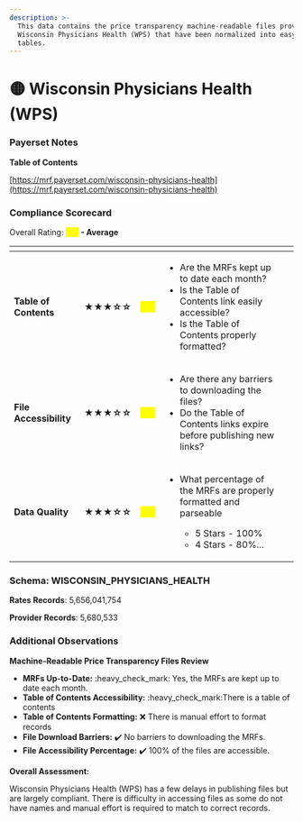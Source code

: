 ```yaml
---
description: >-
  This data contains the price transparency machine-readable files provided by
  Wisconsin Physicians Health (WPS) that have been normalized into easy-to-use
  tables.
---
```


# 🟡 Wisconsin Physicians Health (WPS)

### Payerset Notes

**Table of Contents**

[https://mrf.payerset.com/wisconsin-physicians-health](https://mrf.payerset.com/wisconsin-physicians-health)

### Compliance Scorecard

Overall Rating: <mark style="color:yellow;">**3/5**</mark>**&#x20;- Average**

<table data-view="cards"><thead><tr><th></th><th></th><th></th><th></th><th data-hidden data-card-cover data-type="files"></th></tr></thead><tbody><tr><td><strong>Table of Contents</strong></td><td><strong>★★★☆☆</strong></td><td><mark style="color:yellow;"><strong>3/5</strong></mark></td><td><ul><li>Are the MRFs kept up to date each month? </li><li>Is the Table of Contents link easily accessible?</li><li>Is the Table of Contents properly formatted?</li></ul></td><td></td></tr><tr><td><strong>File Accessibility</strong></td><td><strong>★★★☆☆</strong></td><td><mark style="color:yellow;"><strong>3/5</strong></mark></td><td><ul><li>Are there any barriers to downloading the files?</li><li>Do the Table of Contents links expire before publishing new links?</li></ul></td><td></td></tr><tr><td><strong>Data Quality</strong></td><td><strong>★★★☆☆</strong></td><td><mark style="color:yellow;"><strong>3/5</strong></mark></td><td><ul><li><p>What percentage of the MRFs are properly formatted and parseable</p><ul><li>5 Stars - 100%</li><li>4 Stars - 80%...</li></ul></li></ul></td><td></td></tr></tbody></table>

### Schema: WISCONSIN\_PHYSICIANS\_HEALTH

**Rates Records**: 5,656,041,754

**Provider Records**: 5,680,533

### Additional Observations

**Machine-Readable Price Transparency Files Review**

* **MRFs Up-to-Date:** :heavy\_check\_mark: Yes, the MRFs are kept up to date each month.
* **Table of Contents Accessibility:** :heavy\_check\_mark:There is a table of contents
* **Table of Contents Formatting:** ❌ There is manual effort to format records
* **File Download Barriers:** ✔️ No barriers to downloading the MRFs.
* **File Accessibility Percentage:** ✔️ 100% of the files are accessible.

**Overall Assessment:**&#x20;

Wisconsin Physicians Health (WPS) has a few delays in publishing files but are largely compliant. There is difficulty in accessing files as some do not have names and manual effort is required to match to correct records.
